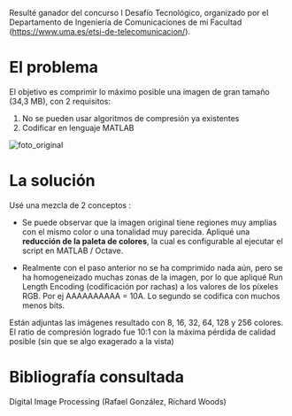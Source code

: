 Resulté ganador del concurso I Desafío Tecnológico, organizado por el Departamento de Ingeniería de
Comunicaciones de mi Facultad (https://www.uma.es/etsi-de-telecomunicacion/).

# El problema
El objetivo es comprimir lo máximo posible una imagen de gran tamaño (34,3 MB), con 2 requisitos:
1. No se pueden usar algoritmos de compresión ya existentes
2. Codificar en lenguaje MATLAB

![foto_original](https://user-images.githubusercontent.com/33213507/128817282-8fc0feea-3ccb-46c7-83cb-3e3e4fbf56ab.PNG)

# La solución

Usé una mezcla de 2 conceptos :
* Se puede observar que la imagen original tiene regiones muy amplias con el mismo color o una tonalidad muy parecida.
Apliqué una **reducción de la paleta de colores**, la cual es configurable al ejecutar el script en MATLAB / Octave.

* Realmente con el paso anterior no se ha comprimido nada aún, pero se ha homogeneizado muchas zonas de la imagen, por lo que apliqué Run Length Encoding (codificación por rachas) a los valores de los píxeles RGB. 
Por ej AAAAAAAAAA = 10A. Lo segundo se codifica con muchos menos bits.

Están adjuntas las imágenes resultado con 8, 16, 32, 64, 128 y 256 colores.
El ratio de compresión logrado fue 10:1 con la máxima pérdida de calidad posible (sin que se algo exagerado a la vista)


# Bibliografía consultada
Digital Image Processing (Rafael González, Richard Woods)
